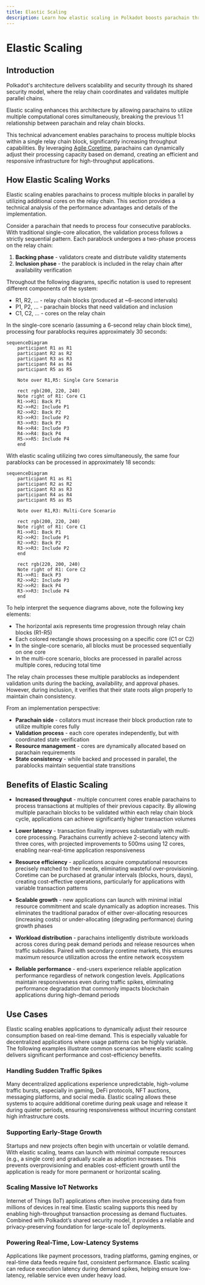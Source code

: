 ```yaml
---
title: Elastic Scaling
description: Learn how elastic scaling in Polkadot boosts parachain throughput, reduces latency, and supports dynamic, cost-efficient resource allocation.
---
```


# Elastic Scaling

## Introduction

Polkadot's architecture delivers scalability and security through its shared security model, where the relay chain coordinates and validates multiple parallel chains. 

Elastic scaling enhances this architecture by allowing parachains to utilize multiple computational cores simultaneously, breaking the previous 1:1 relationship between parachain and relay chain blocks.

This technical advancement enables parachains to process multiple blocks within a single relay chain block, significantly increasing throughput capabilities. By leveraging [Agile Coretime](/polkadot-protocol/architecture/polkadot-chain/agile-coretime), parachains can dynamically adjust their processing capacity based on demand, creating an efficient and responsive infrastructure for high-throughput applications.

## How Elastic Scaling Works

Elastic scaling enables parachains to process multiple blocks in parallel by utilizing additional cores on the relay chain. This section provides a technical analysis of the performance advantages and details of the implementation.

Consider a parachain that needs to process four consecutive parablocks. With traditional single-core allocation, the validation process follows a strictly sequential pattern. Each parablock undergoes a two-phase process on the relay chain:

1. **Backing phase** - validators create and distribute validity statements
2. **Inclusion phase** - the parablock is included in the relay chain after availability verification

Throughout the following diagrams, specific notation is used to represent different components of the system:

- R1, R2, ... - relay chain blocks (produced at ~6-second intervals)
- P1, P2, ... - parachain blocks that need validation and inclusion
- C1, C2, ... - cores on the relay chain

In the single-core scenario (assuming a 6-second relay chain block time), processing four parablocks requires approximately 30 seconds:

```mermaid
sequenceDiagram
    participant R1 as R1
    participant R2 as R2
    participant R3 as R3
    participant R4 as R4
    participant R5 as R5
    
    Note over R1,R5: Single Core Scenario
    
    rect rgb(200, 220, 240)
    Note right of R1: Core C1
    R1->>R1: Back P1
    R2->>R2: Include P1
    R2->>R2: Back P2
    R3->>R3: Include P2
    R3->>R3: Back P3
    R4->>R4: Include P3
    R4->>R4: Back P4
    R5->>R5: Include P4
    end
```

With elastic scaling utilizing two cores simultaneously, the same four parablocks can be processed in approximately 18 seconds:

```mermaid
sequenceDiagram
    participant R1 as R1
    participant R2 as R2
    participant R3 as R3
    participant R4 as R4
    participant R5 as R5
    
    Note over R1,R3: Multi-Core Scenario
    
    rect rgb(200, 220, 240)
    Note right of R1: Core C1
    R1->>R1: Back P1
    R2->>R2: Include P1
    R2->>R2: Back P2
    R3->>R3: Include P2
    end
    
    rect rgb(220, 200, 240)
    Note right of R1: Core C2
    R1->>R1: Back P3
    R2->>R2: Include P3
    R2->>R2: Back P4
    R3->>R3: Include P4
    end
```

To help interpret the sequence diagrams above, note the following key elements:

- The horizontal axis represents time progression through relay chain blocks (R1-R5)
- Each colored rectangle shows processing on a specific core (C1 or C2)
- In the single-core scenario, all blocks must be processed sequentially on one core
- In the multi-core scenario, blocks are processed in parallel across multiple cores, reducing total time

The relay chain processes these multiple parablocks as independent validation units during the backing, availability, and approval phases. However, during inclusion, it verifies that their state roots align properly to maintain chain consistency.

From an implementation perspective:

- **Parachain side** - collators must increase their block production rate to utilize multiple cores fully
- **Validation process** - each core operates independently, but with coordinated state verification
- **Resource management** - cores are dynamically allocated based on parachain requirements
- **State consistency** - while backed and processed in parallel, the parablocks maintain sequential state transitions

## Benefits of Elastic Scaling

- **Increased throughput** - multiple concurrent cores enable parachains to process transactions at multiples of their previous capacity. By allowing multiple parachain blocks to be validated within each relay chain block cycle, applications can achieve significantly higher transaction volumes

- **Lower latency** - transaction finality improves substantially with multi-core processing. Parachains currently achieve 2-second latency with three cores, with projected improvements to 500ms using 12 cores, enabling near-real-time application responsiveness

- **Resource efficiency** - applications acquire computational resources precisely matched to their needs, eliminating wasteful over-provisioning. Coretime can be purchased at granular intervals (blocks, hours, days), creating cost-effective operations, particularly for applications with variable transaction patterns

- **Scalable growth** - new applications can launch with minimal initial resource commitment and scale dynamically as adoption increases. This eliminates the traditional paradox of either over-allocating resources (increasing costs) or under-allocating (degrading performance) during growth phases

- **Workload distribution** - parachains intelligently distribute workloads across cores during peak demand periods and release resources when traffic subsides. Paired with secondary coretime markets, this ensures maximum resource utilization across the entire network ecosystem

- **Reliable performance** - end-users experience reliable application performance regardless of network congestion levels. Applications maintain responsiveness even during traffic spikes, eliminating performance degradation that commonly impacts blockchain applications during high-demand periods

## Use Cases

Elastic scaling enables applications to dynamically adjust their resource consumption based on real-time demand. This is especially valuable for decentralized applications where usage patterns can be highly variable. The following examples illustrate common scenarios where elastic scaling delivers significant performance and cost-efficiency benefits.

### Handling Sudden Traffic Spikes

Many decentralized applications experience unpredictable, high-volume traffic bursts, especially in gaming, DeFi protocols, NFT auctions, messaging platforms, and social media. Elastic scaling allows these systems to acquire additional coretime during peak usage and release it during quieter periods, ensuring responsiveness without incurring constant high infrastructure costs.

### Supporting Early-Stage Growth

Startups and new projects often begin with uncertain or volatile demand. With elastic scaling, teams can launch with minimal compute resources (e.g., a single core) and gradually scale as adoption increases. This prevents overprovisioning and enables cost-efficient growth until the application is ready for more permanent or horizontal scaling.

### Scaling Massive IoT Networks

Internet of Things (IoT) applications often involve processing data from millions of devices in real time. Elastic scaling supports this need by enabling high-throughput transaction processing as demand fluctuates. Combined with Polkadot’s shared security model, it provides a reliable and privacy-preserving foundation for large-scale IoT deployments.

### Powering Real-Time, Low-Latency Systems

Applications like payment processors, trading platforms, gaming engines, or real-time data feeds require fast, consistent performance. Elastic scaling can reduce execution latency during demand spikes, helping ensure low-latency, reliable service even under heavy load.